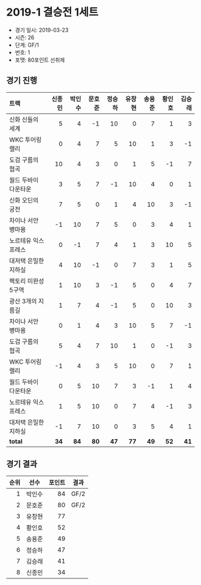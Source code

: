 # 2019-1 결승전 1세트

- 경기 일시: 2019-03-23
- 시즌: 26
- 단계: GF/1
- 번호: 1
- 포맷: 80포인트 선취제





## 경기 진행

| 트랙 | 신종민 | 박인수 | 문호준 | 정승하 | 유창현 | 송용준 | 황인호 | 김승래 |
|:---|---:|---:|---:|---:|---:|---:|---:|---:|
| 신화 신들의 세계 | 5 | 4 | -1 | 10 | 0 | 7 | 1 | 3 |
| WKC 투어링 랠리 | 0 | 4 | 7 | 5 | 10 | 1 | 3 | -1 |
| 도검 구름의 협곡 | 10 | 4 | 3 | 0 | 1 | 5 | -1 | 7 |
| 월드 두바이 다운타운 | 3 | 5 | 7 | -1 | 10 | 4 | 0 | 1 |
| 신화 오딘의 궁전 | 7 | 5 | 0 | 1 | 4 | 10 | 3 | -1 |
| 차이나 서안 병마용 | -1 | 10 | 7 | 5 | 0 | 3 | 4 | 1 |
| 노르테유 익스프레스 | 0 | -1 | 7 | 4 | 1 | 3 | 10 | 5 |
| 대저택 은밀한 지하실 | 4 | 10 | -1 | 0 | 7 | 3 | 1 | 5 |
| 팩토리 미완성 5구역 | 1 | 10 | 3 | -1 | 5 | 0 | 4 | 7 |
| 광산 3개의 지름길 | 1 | 7 | 4 | -1 | 5 | 0 | 10 | 3 |
| 차이나 서안 병마용 | 0 | 1 | 4 | 3 | 10 | 5 | 7 | -1 |
| 도검 구름의 협곡 | 5 | 4 | 7 | 10 | 1 | 0 | -1 | 3 |
| WKC 투어링 랠리 | -1 | 4 | 3 | 5 | 10 | 0 | 7 | 1 |
| 월드 두바이 다운타운 | 0 | 5 | 10 | 7 | 3 | -1 | 1 | 4 |
| 노르테유 익스프레스 | 1 | 5 | 10 | 0 | 7 | 4 | -1 | 3 |
| 대저택 은밀한 지하실 | -1 | 7 | 10 | 0 | 3 | 5 | 4 | 1 |
| __total__ | __34__ | __84__ | __80__ | __47__ | __77__ | __49__ | __52__ | __41__ |




## 경기 결과

| 순위 | 선수 | 포인트 | 결과 |
|---:|:---:|---:|:---:|
| 1 | 박인수 | 84 | GF/2 |
| 2 | 문호준 | 80 | GF/2 |
| 3 | 유창현 | 77 |  |
| 4 | 황인호 | 52 |  |
| 5 | 송용준 | 49 |  |
| 6 | 정승하 | 47 |  |
| 7 | 김승래 | 41 |  |
| 8 | 신종민 | 34 |  |

